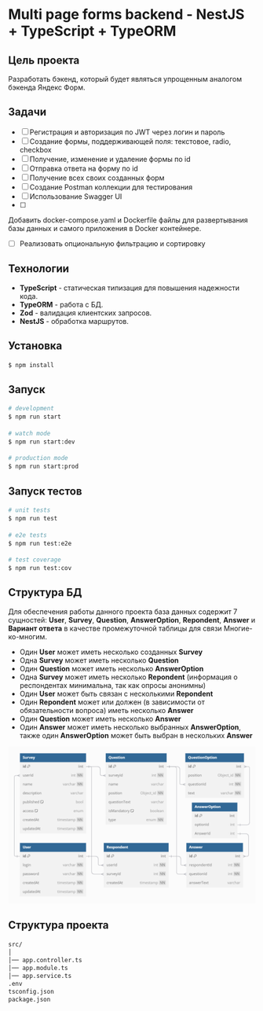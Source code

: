 # Multi page forms backend - NestJS + TypeScript + TypeORM

## Цель проекта

Разработать бэкенд, который будет являться упрощенным аналогом бэкенда Яндекс Форм.

## Задачи

- [ ] Регистрация и авторизация по JWT через логин и пароль
- [ ] Cоздание формы, поддерживающей поля: текстовое, radio, checkbox
- [ ] Получение, изменение и удаление формы по id
- [ ] Отправка ответа на форму по id
- [ ] Получение всех своих созданных форм
- [ ] Создание Postman коллекции для тестирования
- [ ] Использование Swagger UI
- [ ] 
Добавить docker-compose.yaml и Dockerfile файлы для развертывания базы данных и самого приложения в Docker контейнере.
- [ ] Реализовать опциональную фильтрацию и сортировку

## Технологии

- **TypeScript** - статическая типизация для повышения надежности кода.
- **TypeORM** - работа с БД.
- **Zod** - валидация клиентских запросов.
- **NestJS** - обработка маршрутов.

## Установка

```bash
$ npm install
```

## Запуск

```bash
# development
$ npm run start

# watch mode
$ npm run start:dev

# production mode
$ npm run start:prod
```

## Запуск тестов

```bash
# unit tests
$ npm run test

# e2e tests
$ npm run test:e2e

# test coverage
$ npm run test:cov
```

## Структура БД

Для обеспечения работы данного проекта база данных содержит 7 сущностей: **User**, **Survey**, **Question**, **AnswerOption**, **Repondent**, **Answer** и **Вариант ответа** в качестве промежуточной таблицы для связи Многие-ко-многим.
  - Один **User** может иметь несколько созданных **Survey**
  - Одна **Survey** может иметь несколько **Question**
  - Один **Question** может иметь несколько **AnswerOption**
  - Одна **Survey** может иметь несколько **Repondent** (информация о респондентах минимальна, так как опросы анонимны)
  - Один **User** может быть связан с несколькими **Repondent**
  - Один **Repondent** может или должен (в зависимости от обязательности вопроса) иметь несколько **Answer**
  - Один **Question** может иметь несколько **Answer**
  - Один **Answer** может иметь несколько выбранных **AnswerOption**, также один **AnswerOption** может быть выбран в нескольких **Answer**

![модель базы данных](db.schema.png)

## Структура проекта

```
src/
│
│── app.controller.ts
│── app.module.ts
│── app.service.ts
.env
tsconfig.json
package.json
```